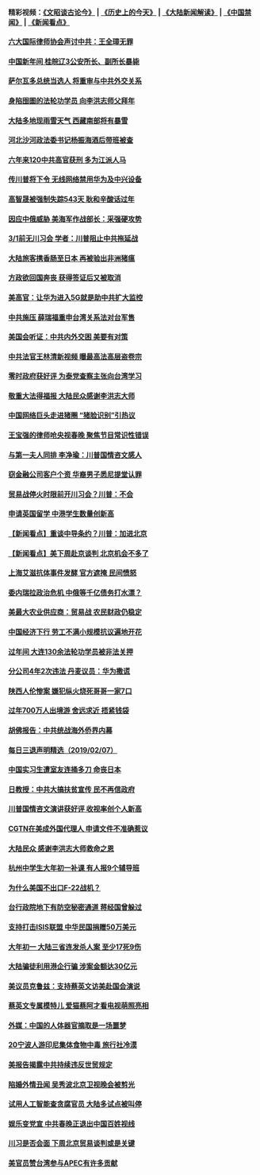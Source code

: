 #### 精彩视频：[《文昭谈古论今》](http://45.32.25.56/wenzhao) | [《历史上的今天》](http://45.32.25.56/today-in-history) | [《大陆新闻解读》](http://45.32.25.56/ntdtv-comedy) | [《中国禁闻》](http://45.32.25.56/ntdtv-news) | [《新闻看点》](http://45.32.25.56/news-insight) 

 #### [六大国际律师协会声讨中共：王全璋无罪](../pages/nsc413/n11032531.md?t=02081531) 

#### [中国新年间 桂皖辽3公安所长、副所长暴毙](../pages/nsc413/n11032348.md?t=02081531) 

#### [萨尔瓦多总统当选人 将重审与中共外交关系](../pages/nsc413/n11032507.md?t=02081531) 

#### [身陷囹圄的法轮功学员 向李洪志师父拜年](../pages/nsc413/n11030993.md?t=02081531) 

#### [大陆多地现雨雪天气 西藏南部将有暴雪](../pages/nsc413/n11031583.md?t=02081531) 

#### [河北沙河政法委书记杨振海酒后带班被查](../pages/nsc413/n11032391.md?t=02081531) 

#### [六年来120中共高官获刑 多为江派人马](../pages/nsc413/n11032295.md?t=02081531) 

#### [传川普将下令 无线网络禁用华为及中兴设备](../pages/nsc413/n11031804.md?t=02081531) 

#### [高智晟被强制失踪543天 耿和辛酸话过年](../pages/nsc413/n11032237.md?t=02081531) 

#### [因应中俄威胁 美海军作战部长：采强硬攻势](../pages/nsc413/n11032214.md?t=02081531) 

#### [3/1前无川习会 学者：川普阻止中共拖延战](../pages/nsc413/n11032087.md?t=02081531) 


#### [大陆旅客携香肠至日本 再被验出非洲猪瘟](../pages/nsc413/n11032030.md?t=02081531) 

#### [方政欲回国奔丧 获得签证后又被取消](../pages/nsc413/n11032063.md?t=02081531) 

#### [美高官：让华为进入5G就是助中共扩大监控](../pages/nsc413/n11031398.md?t=02081531) 

#### [中共施压 薛瑞福重申台湾关系法对台军售](../pages/nsc413/n11032007.md?t=02081531) 

#### [美国会听证：中共内外交困 美要有对策](../pages/nsc413/n11031364.md?t=02081531) 

#### [中共法官王林清新视频 曝最高法高层盗卷宗](../pages/nsc413/n11031755.md?t=02081531) 

#### [零时政府获好评 为泰党查察主张向台湾学习](../pages/nsc413/n11031794.md?t=02081531) 

#### [敬重大法得福报 大陆民众感谢李洪志大师](../pages/nsc413/n11028216.md?t=02081531) 

#### [中国网络巨头走进猪圈 “猪脸识别”引热议](../pages/nsc413/n11031421.md?t=02081531) 

#### [王宝强的律师呛央视春晚 聚焦节目常识性错误](../pages/nsc413/n11030984.md?t=02081531) 

#### [与第一夫人同排 李净瑜：川普国情咨文感人](../pages/nsc413/n11031127.md?t=02081531) 

#### [窃金融公司客户个资 华裔男子悉尼提堂认罪](../pages/nsc413/n11029672.md?t=02081531) 

#### [贸易战停火时限前开川习会？川普：不会](../pages/nsc413/n11031036.md?t=02081531) 

#### [申请英国留学 中港学生数量创新高](../pages/nsc413/n11031065.md?t=02081531) 

#### [【新闻看点】重谈中导条约？川普：加进北京](../pages/nsc413/n11031006.md?t=02081531) 

#### [【新闻看点】美下周赴京谈判 北京机会不多了](../pages/nsc413/n11030801.md?t=02081531) 

#### [上海艾滋抗体事件发酵 官方遮掩 民间愤怒](../pages/nsc413/n11029935.md?t=02081531) 

#### [委内瑞拉政治危机 中俄等千亿债务打水漂？](../pages/nsc413/n11030947.md?t=02081531) 

#### [美最大农业供应商：贸易战 农民财政仍稳定](../pages/nsc413/n11031011.md?t=02081531) 

#### [中国经济下行 劳工不满小规模抗议遍地开花](../pages/nsc413/n11030907.md?t=02081531) 

#### [过年间 大连130余法轮功学员被非法关押](../pages/nsc413/n11030794.md?t=02081531) 

#### [分公司4年2次违法 丹麦议员：华为撒谎](../pages/nsc413/n11030843.md?t=02081531) 

#### [陕西人伦惨案 嫌犯纵火烧死哥哥一家7口](../pages/nsc413/n11030779.md?t=02081531) 

#### [过年700万人出境游 舍远求近 捂紧钱袋](../pages/nsc413/n11030789.md?t=02081531) 

#### [胡佛报告：中共统战海外侨界内幕](../pages/nsc413/n11030735.md?t=02081531) 

#### [每日三退声明精选（2019/02/07）](../pages/nsc413/n11030840.md?t=02081531) 


#### [中国实习生遭室友连捅多刀 命丧日本](../pages/nsc413/n11030738.md?t=02081531) 

#### [日教授：中共大搞扶贫宣传 民不再信政府](../pages/nsc413/n11029983.md?t=02081531) 

#### [川普国情咨文演讲获好评 收视率创个人新高](../pages/nsc413/n11029891.md?t=02081531) 

#### [CGTN在美成外国代理人 申请文件不准确惹议](../pages/nsc413/n11028976.md?t=02081531) 

#### [大陆民众 感谢李洪志大师救命之恩](../pages/nsc413/n11027809.md?t=02081531) 

#### [杭州中学生大年初一补课 有人报9个辅导班](../pages/nsc413/n11029980.md?t=02081531) 

#### [为什么美国不出口F-22战机？](../pages/nsc413/n11030207.md?t=02081531) 

#### [台行政院地下有防空秘密通道 蒋经国曾躲过](../pages/nsc413/n11029884.md?t=02081531) 

#### [支持打击ISIS联盟 中华民国捐赠50万美元](../pages/nsc413/n11030080.md?t=02081531) 

#### [大年初一 大陆三省连发杀人案 至少17死9伤](../pages/nsc413/n11029427.md?t=02081531) 

#### [大陆骗徒利用港企行骗 涉案金额达30亿元](../pages/nsc413/n11029584.md?t=02081531) 

#### [美议员克鲁兹：支持蔡英文访美赴国会演说](../pages/nsc413/n11029814.md?t=02081531) 

#### [蔡英文专属模特儿 爱猫蔡阿才看电视萌照亮相](../pages/nsc413/n11029679.md?t=02081531) 

#### [外媒：中国的人体器官摘取是一场噩梦](../pages/nsc413/n11028665.md?t=02081531) 

#### [20宁波人游印尼集体食物中毒 旅行社冷漠](../pages/nsc413/n11029511.md?t=02081531) 

#### [美报告揭露中共持续违反世贸规定](../pages/nsc413/n11029251.md?t=02081531) 

#### [陷婚外情丑闻 吴秀波北京卫视晚会被剪光](../pages/nsc413/n11029446.md?t=02081531) 

#### [试用人工智能查贪腐官员 大陆多试点被叫停](../pages/nsc413/n11029089.md?t=02081531) 

#### [娱乐变党宣 中共春晚正退出中国百姓视线](../pages/nsc413/n11029405.md?t=02081531) 

#### [川习是否会面 下周北京贸易谈判或是关键](../pages/nsc413/n11029173.md?t=02081531) 

#### [美官员赞台湾参与APEC有许多贡献](../pages/nsc413/n11029538.md?t=02081531) 

